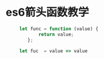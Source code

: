 # es6箭头函数教学

``` js
     let func = function (value) {
            return value;
        };

     let fuc  = value => value 

```
